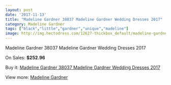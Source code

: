 ```yaml
---
layout: post
date: '2017-11-13'
title: "Madeline Gardner 38037 Madeline Gardner Wedding Dresses 2017"
category: Madeline Gardner
tags: ["black","little","gardner","unique","madeline"]
image: http://img.hectodress.com/12627-thickbox_default/madeline-gardner-38037-madeline-gardner-wedding-dresses-2013.jpg
---
```

Madeline Gardner 38037 Madeline Gardner Wedding Dresses 2017

On Sales: **$252.96**
<a href="https://www.hectodress.com/madeline-gardner/6186-madeline-gardner-38037-madeline-gardner-wedding-dresses-2013.html"><amp-img layout="responsive" width="600" height="600" src="//img.hectodress.com/12627-thickbox_default/madeline-gardner-38037-madeline-gardner-wedding-dresses-2013.jpg" alt="Madeline Gardner 38037 Madeline Gardner Wedding Dresses 2017 0" /></a>
<a href="https://www.hectodress.com/madeline-gardner/6186-madeline-gardner-38037-madeline-gardner-wedding-dresses-2013.html"><amp-img layout="responsive" width="600" height="600" src="//img.hectodress.com/12629-thickbox_default/madeline-gardner-38037-madeline-gardner-wedding-dresses-2013.jpg" alt="Madeline Gardner 38037 Madeline Gardner Wedding Dresses 2017 1" /></a>
<a href="https://www.hectodress.com/madeline-gardner/6186-madeline-gardner-38037-madeline-gardner-wedding-dresses-2013.html"><amp-img layout="responsive" width="600" height="600" src="//img.hectodress.com/12628-thickbox_default/madeline-gardner-38037-madeline-gardner-wedding-dresses-2013.jpg" alt="Madeline Gardner 38037 Madeline Gardner Wedding Dresses 2017 2" /></a>

Buy it: [Madeline Gardner 38037 Madeline Gardner Wedding Dresses 2017](https://www.hectodress.com/madeline-gardner/6186-madeline-gardner-38037-madeline-gardner-wedding-dresses-2013.html "Madeline Gardner 38037 Madeline Gardner Wedding Dresses 2017")

View more: [Madeline Gardner](https://www.hectodress.com/107-madeline-gardner "Madeline Gardner")
